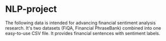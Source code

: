 # NLP-project
The following data is intended for advancing financial sentiment analysis research. It's two datasets (FiQA, Financial PhraseBank) combined into one easy-to-use CSV file. It provides financial sentences with sentiment labels.

